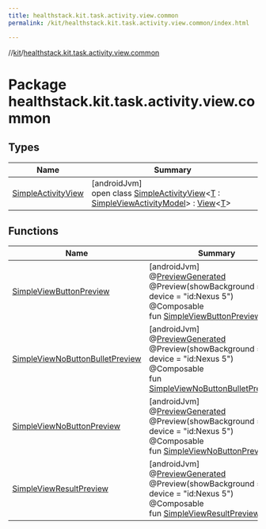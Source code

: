 ```yaml
---
title: healthstack.kit.task.activity.view.common
permalink: /kit/healthstack.kit.task.activity.view.common/index.html

---
```

//[kit](../../index.html)/[healthstack.kit.task.activity.view.common](index.html)



# Package healthstack.kit.task.activity.view.common



## Types


| Name | Summary |
|---|---|
| [SimpleActivityView](-simple-activity-view/index.html) | [androidJvm]<br>open class [SimpleActivityView](-simple-activity-view/index.html)&lt;[T](-simple-activity-view/index.html) : [SimpleViewActivityModel](../healthstack.kit.task.activity.model/-simple-view-activity-model/index.html)&gt; : [View](../healthstack.kit.task.base/-view/index.html)&lt;[T](-simple-activity-view/index.html)&gt; |


## Functions


| Name | Summary |
|---|---|
| [SimpleViewButtonPreview](-simple-view-button-preview.html) | [androidJvm]<br>@[PreviewGenerated](../healthstack.kit.annotation/-preview-generated/index.html)<br>@Preview(showBackground = true, device = &quot;id:Nexus 5&quot;)<br>@Composable<br>fun [SimpleViewButtonPreview](-simple-view-button-preview.html)() |
| [SimpleViewNoButtonBulletPreview](-simple-view-no-button-bullet-preview.html) | [androidJvm]<br>@[PreviewGenerated](../healthstack.kit.annotation/-preview-generated/index.html)<br>@Preview(showBackground = true, device = &quot;id:Nexus 5&quot;)<br>@Composable<br>fun [SimpleViewNoButtonBulletPreview](-simple-view-no-button-bullet-preview.html)() |
| [SimpleViewNoButtonPreview](-simple-view-no-button-preview.html) | [androidJvm]<br>@[PreviewGenerated](../healthstack.kit.annotation/-preview-generated/index.html)<br>@Preview(showBackground = true, device = &quot;id:Nexus 5&quot;)<br>@Composable<br>fun [SimpleViewNoButtonPreview](-simple-view-no-button-preview.html)() |
| [SimpleViewResultPreview](-simple-view-result-preview.html) | [androidJvm]<br>@[PreviewGenerated](../healthstack.kit.annotation/-preview-generated/index.html)<br>@Preview(showBackground = true, device = &quot;id:Nexus 5&quot;)<br>@Composable<br>fun [SimpleViewResultPreview](-simple-view-result-preview.html)() |

